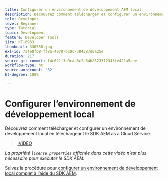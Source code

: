 ```yaml
---
title: Configurer un environnement de développement AEM local
description: Découvrez comment télécharger et configurer un environnement de développement local en téléchargeant le SDK AEM as a Cloud Service.
role: Developer
level: Beginner
type: Tutorial
topic: Development
feature: Developer Tools
jira: KT-6933
thumbnail: 330558.jpg
exl-id: 73fe8fb8-ff8a-4070-bc0c-384387d0a25e
duration: 217
source-git-commit: f4c621f3a9caa8c2c64b8323312343fe421a5aee
workflow-type: ht
source-wordcount: '82'
ht-degree: 100%

---
```


# Configurer l’environnement de développement local

Découvrez comment télécharger et configurer un environnement de développement local en téléchargeant le SDK AEM as a Cloud Service.

>[!VIDEO](https://video.tv.adobe.com/v/330558?quality=12&learn=on)

_La propriété `license.properties` affichée dans cette vidéo n’est plus nécessaire pour exécuter le SDK AEM._

Suivez la procédure pour [configurer un environnement de développement local complet à l’aide du SDK AEM](https://experienceleague.adobe.com/docs/experience-manager-learn/cloud-service/local-development-environment-set-up/overview.html?lang=fr).
